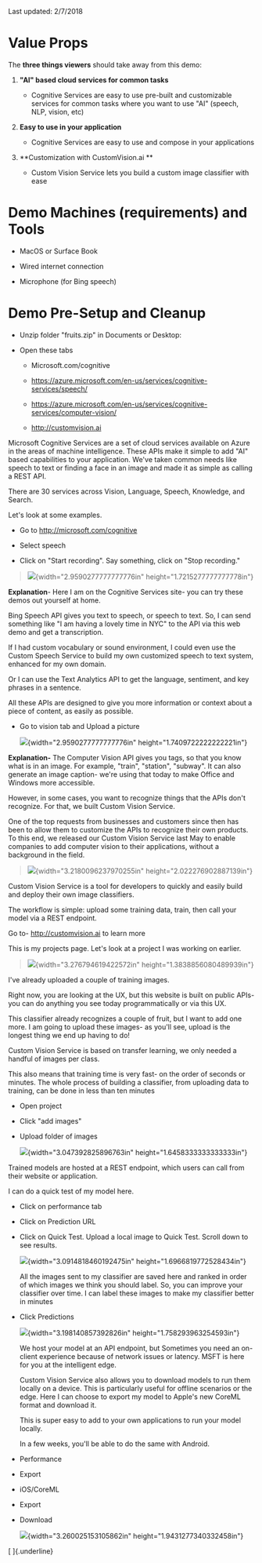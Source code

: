 Last updated: 2/7/2018

Value Props
===========

The **three things viewers** should take away from this demo:

1.  **"AI" based cloud services for common tasks**

    -   Cognitive Services are easy to use pre-built and customizable
        services for common tasks where you want to use "AI" (speech,
        NLP, vision, etc)

2.  **Easy to use in your application**

    -   Cognitive Services are easy to use and compose in your
        applications

3.  **Customization with CustomVision.ai **

    -   Custom Vision Service lets you build a custom image classifier
        with ease

Demo Machines (requirements) and Tools
======================================

-   MacOS or Surface Book

-   Wired internet connection

-   Microphone (for Bing speech)

Demo Pre-Setup and Cleanup
==========================

-   Unzip folder "fruits.zip" in Documents or Desktop:

-   Open these tabs

    -   Microsoft.com/cognitive

    -   <https://azure.microsoft.com/en-us/services/cognitive-services/speech/>

    -   <https://azure.microsoft.com/en-us/services/cognitive-services/computer-vision/>

    -   <http://customvision.ai>

Microsoft Cognitive Services are a set of cloud services available on
Azure in the areas of machine intelligence. These APIs make it simple to
add "AI" based capabilities to your application. We've taken common
needs like speech to text or finding a face in an image and made it as
simple as calling a REST API.

There are 30 services across Vision, Language, Speech, Knowledge, and
Search.

Let's look at some examples.

-   Go to <http://microsoft.com/cognitive>

-   Select speech

-   Click on "Start recording". Say something, click on "Stop
    recording."

> ![](./Images/media/image1.png){width="2.9590277777777776in"
> height="1.7215277777777778in"}

**Explanation**- Here I am on the Cognitive Services site- you can try
these demos out yourself at home.

Bing Speech API gives you text to speech, or speech to text. So, I can
send something like "I am having a lovely time in NYC" to the API via
this web demo and get a transcription.

If I had custom vocabulary or sound environment, I could even use the
Custom Speech Service to build my own customized speech to text system,
enhanced for my own domain.

Or I can use the Text Analytics API to get the language, sentiment, and
key phrases in a sentence.

All these APIs are designed to give you more information or context
about a piece of content, as easily as possible.

-   Go to vision tab and Upload a picture

    ![](./Images/media/image2.png){width="2.9590277777777776in"
    height="1.7409722222222221in"}

**Explanation-** The Computer Vision API gives you tags, so that you
know what is in an image. For example, "train", "station", "subway". It
can also generate an image caption- we're using that today to make
Office and Windows more accessible.

However, in some cases, you want to recognize things that the APIs don't
recognize. For that, we built Custom Vision Service.

One of the top requests from businesses and customers since then has
been to allow them to customize the APIs to recognize their own
products. To this end, we released our Custom Vision Service last May to
enable companies to add computer vision to their applications, without a
background in the field.

> ![](./Images/media/image3.png){width="3.2180096237970255in"
> height="2.022276902887139in"}

Custom Vision Service is a tool for developers to quickly and easily
build and deploy their own image classifiers.

The workflow is simple: upload some training data, train, then call your
model via a REST endpoint.

Go to- <http://customvision.ai> to learn more

This is my projects page. Let's look at a project I was working on
earlier.

> ![](./Images/media/image4.png){width="3.276794619422572in"
> height="1.3838856080489939in"}

I've already uploaded a couple of training images.

Right now, you are looking at the UX, but this website is built on
public APIs- you can do anything you see today programmatically or via
this UX.

This classifier already recognizes a couple of fruit, but I want to add
one more. I am going to upload these images- as you'll see, upload is
the longest thing we end up having to do!

Custom Vision Service is based on transfer learning, we only needed a
handful of images per class.

This also means that training time is very fast- on the order of seconds
or minutes. The whole process of building a classifier, from uploading
data to training, can be done in less than ten minutes

-   Open project

-   Click "add images"

-   Upload folder of images

    ![](./Images/media/image5.png){width="3.047392825896763in"
    height="1.6458333333333333in"}

Trained models are hosted at a REST endpoint, which users can call from
their website or application.

I can do a quick test of my model here.

-   Click on performance tab

-   Click on Prediction URL

-   Click on Quick Test. Upload a local image to Quick Test. Scroll down
    to see results.

    ![](./Images/media/image6.png){width="3.0914818460192475in"
    height="1.6966819772528434in"}

    All the images sent to my classifier are saved here and ranked in
    order of which images we think you should label. So, you can improve
    your classifier over time. I can label these images to make my
    classifier better in minutes

<!-- -->

-   Click Predictions

    ![](./Images/media/image7.png){width="3.198140857392826in"
    height="1.758293963254593in"}

    We host your model at an API endpoint, but Sometimes you need an
    on-client experience because of network issues or latency. MSFT is
    here for you at the intelligent edge.

    Custom Vision Service also allows you to download models to run them
    locally on a device. This is particularly useful for offline
    scenarios or the edge. Here I can choose to export my model to
    Apple's new CoreML format and download it.

    This is super easy to add to your own applications to run your model
    locally.

    In a few weeks, you'll be able to do the same with Android.

-   Performance

-   Export

-   iOS/CoreML

-   Export

-   Download

    ![](./Images/media/image8.png){width="3.260025153105862in"
    height="1.9431277340332458in"}

[ ]{.underline}
